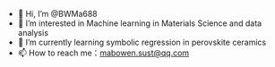 - 👋 Hi, I’m @BWMa688
- 👀 I’m interested in Machine learning in Materials Science and data analysis
- 🌱 I’m currently learning symbolic regression in perovskite ceramics
- 📫 How to reach me：mabowen.sust@qq.com 

<!---
BWMa688/BWMa688 is a ✨ special ✨ repository because its `README.md` (this file) appears on your GitHub profile.
You can click the Preview link to take a look at your changes.
--->
